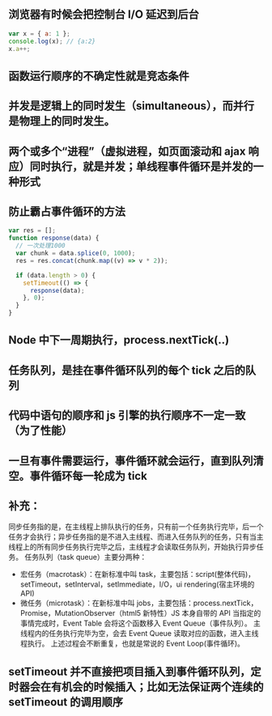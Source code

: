 ## 浏览器有时候会把控制台 I/O 延迟到后台

```js
var x = { a: 1 };
console.log(x); // {a:2}
x.a++;
```

## 函数运行顺序的不确定性就是竞态条件

## 并发是逻辑上的同时发生（simultaneous），而并行是物理上的同时发生。

## 两个或多个“进程”（虚拟进程，如页面滚动和 ajax 响应）同时执行，就是并发；单线程事件循环是并发的一种形式

## 防止霸占事件循环的方法

```js
var res = [];
function response(data) {
  // 一次处理1000
  var chunk = data.splice(0, 1000);
  res = res.concat(chunk.map((v) => v * 2));

  if (data.length > 0) {
    setTimeout(() => {
      response(data);
    }, 0);
  }
}
```

## Node 中下一周期执行，process.nextTick(..)

## 任务队列，是挂在事件循环队列的每个 tick 之后的队列

## 代码中语句的顺序和 js 引擎的执行顺序不一定一致（为了性能）

## 一旦有事件需要运行，事件循环就会运行，直到队列清空。事件循环每一轮成为 tick

## 补充：

同步任务指的是，在主线程上排队执行的任务，只有前一个任务执行完毕，后一个任务才会执行；异步任务指的是不进入主线程、而进入任务队列的任务，只有当主线程上的所有同步任务执行完毕之后，主线程才会读取任务队列，开始执行异步任务。
任务队列（task queue）主要分两种：

- 宏任务（macrotask）：在新标准中叫 task，主要包括：script(整体代码)，setTimeout，setInterval，setImmediate，I/O，ui rendering(宿主环境的 API)
- 微任务（microtask）：在新标准中叫 jobs，主要包括：process.nextTick， Promise，MutationObserver（html5 新特性）JS 本身自带的 API
  当指定的事情完成时，Event Table 会将这个函数移入 Event Queue（事件队列）。
  主线程内的任务执行完毕为空，会去 Event Queue 读取对应的函数，进入主线程执行。
  上述过程会不断重复，也就是常说的 Event Loop(事件循环)。

## setTimeout 并不直接把项目插入到事件循环队列，定时器会在有机会的时候插入；比如无法保证两个连续的 setTimeout 的调用顺序

